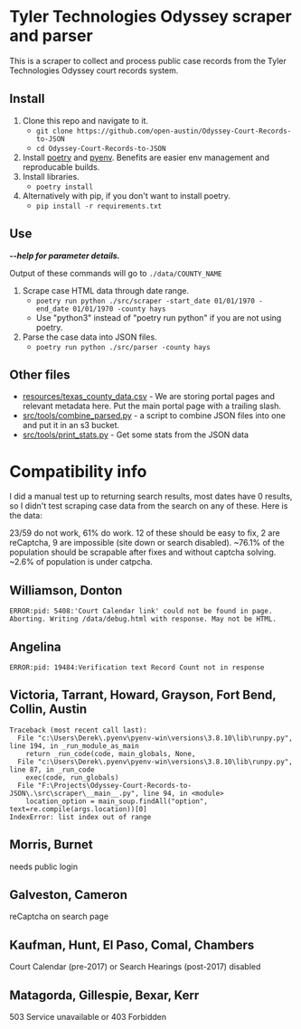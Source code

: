 # Tyler Technologies Odyssey scraper and parser

This is a scraper to collect and process public case records from the Tyler Technologies Odyssey court records system.

## Install

1. Clone this repo and navigate to it.
   - `git clone https://github.com/open-austin/Odyssey-Court-Records-to-JSON`
   - `cd Odyssey-Court-Records-to-JSON`
1. Install [poetry](https://python-poetry.org/docs/#installation) and [pyenv](https://github.com/pyenv/pyenv#installation). Benefits are easier env management and reproducable builds.
1. Install libraries.
   - `poetry install`
1. Alternatively with pip, if you don't want to install poetry.
   - `pip install -r requirements.txt`

## Use

_**--help for parameter details.**_

Output of these commands will go to `./data/COUNTY_NAME`

1. Scrape case HTML data through date range.
   - `poetry run python ./src/scraper -start_date 01/01/1970 -end_date 01/01/1970 -county hays`
   - Use "python3" instead of "poetry run python" if you are not using poetry.
1. Parse the case data into JSON files.
   - `poetry run python ./src/parser -county hays`

## Other files

- [resources/texas_county_data.csv](resources/texas_county_data.csv) - We are storing portal pages and relevant metadata here. Put the main portal page with a trailing slash.
- [src/tools/combine_parsed.py](src/tools/combine_parsed.py) - a script to combine JSON files into one and put it in an s3 bucket.
- [src/tools/print_stats.py](src/tools/print_stats.py) - Get some stats from the JSON data

# Compatibility info

I did a manual test up to returning search results, most dates have 0 results, so I didn't test scraping case data from the search on any of these. Here is the data:

23/59 do not work, 61% do work. 12 of these should be easy to fix, 2 are reCaptcha, 9 are impossible (site down or search disabled). ~76.1% of the population should be scrapable after fixes and without captcha solving. ~2.6% of population is under catpcha.

## Williamson, Donton

```
ERROR:pid: 5408:'Court Calendar link' could not be found in page. Aborting. Writing /data/debug.html with response. May not be HTML.
```

## Angelina

```
ERROR:pid: 19484:Verification text Record Count not in response
```

## Victoria, Tarrant, Howard, Grayson, Fort Bend, Collin, Austin

```
Traceback (most recent call last):
  File "c:\Users\Derek\.pyenv\pyenv-win\versions\3.8.10\lib\runpy.py", line 194, in _run_module_as_main
    return _run_code(code, main_globals, None,
  File "c:\Users\Derek\.pyenv\pyenv-win\versions\3.8.10\lib\runpy.py", line 87, in _run_code
    exec(code, run_globals)
  File "F:\Projects\Odyssey-Court-Records-to-JSON\.\src\scraper\__main__.py", line 94, in <module>
    location_option = main_soup.findAll("option", text=re.compile(args.location))[0]
IndexError: list index out of range
```

## Morris, Burnet

needs public login

## Galveston, Cameron

reCaptcha on search page

## Kaufman, Hunt, El Paso, Comal, Chambers

Court Calendar (pre-2017) or Search Hearings (post-2017) disabled

## Matagorda, Gillespie, Bexar, Kerr

503 Service unavailable or 403 Forbidden
